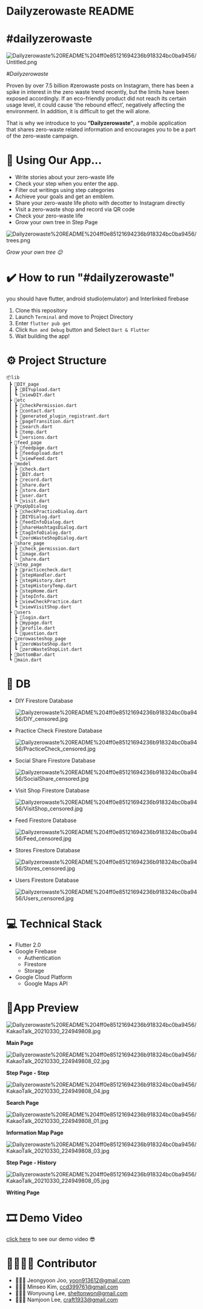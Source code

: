 # Dailyzerowaste README

# #dailyzerowaste


![Dailyzerowaste%20README%204ff0e85121694236b918324bc0ba9456/Untitled.png](Dailyzerowaste%20README%204ff0e85121694236b918324bc0ba9456/Untitled.png)

*#Dailyzerowaste*

Proven by over 7.5 billion #zerowaste posts on Instagram, there has been a spike in interest in the zero waste trend recently, but the limits have been exposed accordingly. If an eco-friendly product did not reach its certain usage level, it could cause ‘the rebound effect’, negatively affecting the environment. In addition, it is difficult to get the will alone.

That is why we introduce to you **“Dailyzerowaste”**, a mobile application that shares zero-waste related information and encourages you to be a part of the zero-waste campaign.

# 🤔 Using Our App...


- Write stories about your zero-waste life
- Check your step when you enter the app.
- Filter out writings using step categories
- Achieve your goals and get an emblem.
- Share your zero-waste life photo with decotter to Instagram directly
- Visit a zero-waste shop and record via QR code
- Check your zero-waste life
- Grow your own tree in Step Page

![Dailyzerowaste%20README%204ff0e85121694236b918324bc0ba9456/trees.png](Dailyzerowaste%20README%204ff0e85121694236b918324bc0ba9456/trees.png)

*Grow your own tree 😌*

# ✔️ How to run "#dailyzerowaste"


you should have flutter, android studio(emulator) and Interlinked firebase

1. Clone this repository
2. Launch `Terminal` and move to Project Directory
3. Enter `flutter pub get`
4. Click `Run and Debug` button and Select `Dart & Flutter`
5. Wait building the app!

# ⚙ Project Structure

```
📦lib
 ┣ 📂DIY_page
 ┃ ┣ 📜DIYupload.dart
 ┃ ┗ 📜viewDIY.dart
 ┣ 📂etc
 ┃ ┣ 📜checkPermission.dart
 ┃ ┣ 📜contact.dart
 ┃ ┣ 📜generated_plugin_registrant.dart
 ┃ ┣ 📜pageTransition.dart
 ┃ ┣ 📜search.dart
 ┃ ┣ 📜temp.dart
 ┃ ┗ 📜versions.dart
 ┣ 📂feed_page
 ┃ ┣ 📜feedpage.dart
 ┃ ┣ 📜feedupload.dart
 ┃ ┗ 📜viewFeed.dart
 ┣ 📂model
 ┃ ┣ 📜check.dart
 ┃ ┣ 📜DIY.dart
 ┃ ┣ 📜record.dart
 ┃ ┣ 📜share.dart
 ┃ ┣ 📜store.dart
 ┃ ┣ 📜user.dart
 ┃ ┗ 📜visit.dart
 ┣ 📂PopUpDialog
 ┃ ┣ 📜checkPracticeDialog.dart
 ┃ ┣ 📜DIYDialog.dart
 ┃ ┣ 📜feedInfoDialog.dart
 ┃ ┣ 📜shareHashtagsDialog.dart
 ┃ ┣ 📜tagInfoDialog.dart
 ┃ ┗ 📜zeroWasteShopDialog.dart
 ┣ 📂share_page
 ┃ ┣ 📜check_permission.dart
 ┃ ┣ 📜image.dart
 ┃ ┗ 📜share.dart
 ┣ 📂step_page
 ┃ ┣ 📜practicecheck.dart
 ┃ ┣ 📜stepHandler.dart
 ┃ ┣ 📜stepHistory.dart
 ┃ ┣ 📜stepHistoryTemp.dart
 ┃ ┣ 📜stepHome.dart
 ┃ ┣ 📜stepInfo.dart
 ┃ ┣ 📜viewCheckPractice.dart
 ┃ ┗ 📜viewVisitShop.dart
 ┣ 📂users
 ┃ ┣ 📜login.dart
 ┃ ┣ 📜mypage.dart
 ┃ ┣ 📜profile.dart
 ┃ ┗ 📜question.dart
 ┣ 📂zerowasteshop_page
 ┃ ┣ 📜zeroWasteShop.dart
 ┃ ┗ 📜zeroWasteShopList.dart
 ┣ 📜bottomBar.dart
 ┗ 📜main.dart
```

# 📜 DB


- DIY Firestore Database

    ![Dailyzerowaste%20README%204ff0e85121694236b918324bc0ba9456/DIY_censored.jpg](Dailyzerowaste%20README%204ff0e85121694236b918324bc0ba9456/DIY_censored.jpg)

- Practice Check Firestore Database

    ![Dailyzerowaste%20README%204ff0e85121694236b918324bc0ba9456/PracticeCheck_censored.jpg](Dailyzerowaste%20README%204ff0e85121694236b918324bc0ba9456/PracticeCheck_censored.jpg)

- Social Share Firestore Database

    ![Dailyzerowaste%20README%204ff0e85121694236b918324bc0ba9456/SocialShare_censored.jpg](Dailyzerowaste%20README%204ff0e85121694236b918324bc0ba9456/SocialShare_censored.jpg)

- Visit Shop Firestore Database

    ![Dailyzerowaste%20README%204ff0e85121694236b918324bc0ba9456/VisitShop_censored.jpg](Dailyzerowaste%20README%204ff0e85121694236b918324bc0ba9456/VisitShop_censored.jpg)

- Feed Firestore Database

    ![Dailyzerowaste%20README%204ff0e85121694236b918324bc0ba9456/Feed_censored.jpg](Dailyzerowaste%20README%204ff0e85121694236b918324bc0ba9456/Feed_censored.jpg)

- Stores Firestore Database

    ![Dailyzerowaste%20README%204ff0e85121694236b918324bc0ba9456/Stores_censored.jpg](Dailyzerowaste%20README%204ff0e85121694236b918324bc0ba9456/Stores_censored.jpg)

- Users Firestore Database

    ![Dailyzerowaste%20README%204ff0e85121694236b918324bc0ba9456/Users_censored.jpg](Dailyzerowaste%20README%204ff0e85121694236b918324bc0ba9456/Users_censored.jpg)

# 💻 Technical Stack


- Flutter 2.0
- Google Firebase
    - Authentication
    - Firestore
    - Storage
- Google Cloud Platform
    - Google Maps API

# 📱App Preview


![Dailyzerowaste%20README%204ff0e85121694236b918324bc0ba9456/KakaoTalk_20210330_224949808.jpg](Dailyzerowaste%20README%204ff0e85121694236b918324bc0ba9456/KakaoTalk_20210330_224949808.jpg)

**Main Page**

![Dailyzerowaste%20README%204ff0e85121694236b918324bc0ba9456/KakaoTalk_20210330_224949808_02.jpg](Dailyzerowaste%20README%204ff0e85121694236b918324bc0ba9456/KakaoTalk_20210330_224949808_02.jpg)

**Step Page - Step**

![Dailyzerowaste%20README%204ff0e85121694236b918324bc0ba9456/KakaoTalk_20210330_224949808_04.jpg](Dailyzerowaste%20README%204ff0e85121694236b918324bc0ba9456/KakaoTalk_20210330_224949808_04.jpg)

**Search Page**

![Dailyzerowaste%20README%204ff0e85121694236b918324bc0ba9456/KakaoTalk_20210330_224949808_01.jpg](Dailyzerowaste%20README%204ff0e85121694236b918324bc0ba9456/KakaoTalk_20210330_224949808_01.jpg)

**Information Map Page**

![Dailyzerowaste%20README%204ff0e85121694236b918324bc0ba9456/KakaoTalk_20210330_224949808_03.jpg](Dailyzerowaste%20README%204ff0e85121694236b918324bc0ba9456/KakaoTalk_20210330_224949808_03.jpg)

**Step Page - History**

![Dailyzerowaste%20README%204ff0e85121694236b918324bc0ba9456/KakaoTalk_20210330_224949808_05.jpg](Dailyzerowaste%20README%204ff0e85121694236b918324bc0ba9456/KakaoTalk_20210330_224949808_05.jpg)

**Writing Page**

# 🎞 Demo Video


[click here](https://youtu.be/y0WPw5xusFs) to see our demo video 😎

# 👨‍👨‍👧‍👦 Contributor


- 👩🏻‍💻 Jeongyoon Joo, [yoon913612@gmail.com](mailto:yoon913612@gmail.com)
- 👩🏻‍🎨 Minseo Kim, [ccd399761@gmail.com](mailto:ccd399761@gmail.com)
- 👩🏻‍💻 Wonyoung Lee, [sheltonwon@gmail.com](mailto:sheltonwon@gmail.com)
- 👨🏻‍💻 Namjoon Lee, [craft1933@gmail.com](mailto:craft1933@gmail.com)
